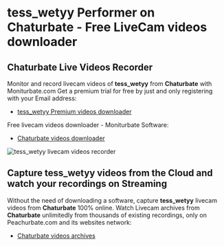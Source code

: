 # tess_wetyy Performer on Chaturbate - Free LiveCam videos downloader

## Chaturbate Live Videos Recorder

Monitor and record livecam videos of **tess_wetyy** from **Chaturbate** with Moniturbate.com
Get a premium trial for free by just and only registering with your Email address:
* [tess_wetyy Premium videos downloader](https://moniturbate.com/request-demo-licence-key.html)

Free livecam videos downloader - Moniturbate Software:
* [Chaturbate videos downloader](https://moniturbate.com/moniturbate-download-software.html)

![tess_wetyy livecam videos recorder](https://peachurnet.com/templates/moniturbate-software.png)


## Capture tess_wetyy videos from the Cloud and watch your recordings on Streaming

Without the need of downloading a software, capture **tess_wetyy** livecam videos from **Chaturbate** 100% online.
Watch Livecam archives from **Chaturbate** unlimitedly from thousands of existing recordings, only on Peachurbate.com and its websites network:
* [Chaturbate videos archives](https://peachurnet.com/)